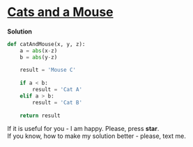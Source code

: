# [Cats and a Mouse](https://www.hackerrank.com/challenges/cats-and-a-mouse/problem)

**Solution**
<br>
```python
def catAndMouse(x, y, z):
    a = abs(x-z)
    b = abs(y-z)
    
    result = 'Mouse C'
    
    if a < b:
        result = 'Cat A'
    elif a > b:
        result = 'Cat B'
            
    return result
```

If it is useful for you - I am happy. Please, press **star**.
<br>
If you know, how to make my solution better - please, text me.
